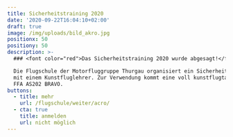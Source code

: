 ```yaml
---
title: Sicherheitstraining 2020
date: '2020-09-22T16:04:10+02:00'
draft: true
image: /img/uploads/bild_akro.jpg
positionx: 50
positiony: 50
description: >-
  ### <font color="red">Das Sicherheitstraining 2020 wurde abgesagt!</font>

  Die Flugschule der Motorfluggruppe Thurgau organisiert ein Sicherheitstraining
  mit einem Kunstfluglehrer. Zur Verwendung kommt eine voll kunstflugtaugliche
  FFA AS202 BRAVO.
buttons:
  - title: mehr
    url: /flugschule/weiter/acro/
  - cta: true
    title: anmelden
    url: nicht möglich
---
```


